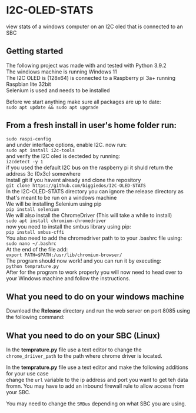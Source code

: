 # I2C-OLED-STATS
view stats of a windows computer on an I2C oled that is connected to an SBC



## Getting started
The following project was made with and tested with Python 3.9.2  
The windiows machine is running Windows 11  
The I2C OLED is (128x64) is connected to a Raspberry pi 3a+ running Raspbian lite 32bit  
Selenium is used and needs to be installed  

Before we start anything make sure all packages are up to date:  
`sudo apt update && sudo apt upgrade`  
## From a fresh install in user's home folder run:  
`sudo raspi-config`  
and under interface options, enable I2C.
now run:  
`sudo apt install i2c-tools`  
and verify the I2C oled is decteded by running:  
`i2cdetect -y 1`  
if you used the default I2C bus on the raspberry pi it shuld return the address 3c (0x3c) somewhere  
Install git if you havent already and clone the repository  
`git clone https://github.com/biggiedos/I2C-OLED-STATS`  
In the I2C-OLED-STATS directory you can ignore the release directory as that's meant to be run on a windows machine  
We will be installing Selenium using pip  
`pip install selenium`  
We will also install the ChromeDriver (This will take a while to install)  
`sudo apt install chromium-chromedriver`  
now you need to install the smbus library using pip:  
`pip install smbus-cffi`  
You also need to add the chromedriver path to to your .bashrc file using:  
`sudo nano ~/.bashrc`  
At the end of the file add:  
`export PATH=$PATH:/usr/lib/chromium-browser/`  
The program should now work! and you can run it by executing:  
`python temprature.py`  
After for the program to work properly you will now need to head over to your Windows machine and follow the instructions.
## What you need to do on your windows machine
Download the **Release** directory and run the web server on port 8085 using the following command:  


## What you need to do on your SBC (Linux)
In the **temprature.py** file use a text editor to change the `chrome_driiver_path` to the path where chrome driver is located.

In the **temprature.py** file use a text editor and make the following additions for your use case  
change the `url` variable to the ip address and port you want to get teh data fromn. You may have to add an inbound firewall rule to allow access from your SBC.  

You may need to change the `SMBus` depending on what SBC you are using.
